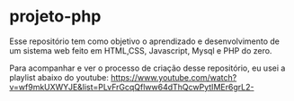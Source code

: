 # projeto-php

Esse repositório tem como objetivo o aprendizado e desenvolvimento de um sistema web feito em HTML,CSS, Javascript, Mysql e PHP do zero.

Para acompanhar e ver o processo de criação desse repositório, eu usei a playlist abaixo do youtube:
https://www.youtube.com/watch?v=wf9mkUXWYJE&list=PLvFrGcqQflww64dThQcwPytIMEr6grL2-
